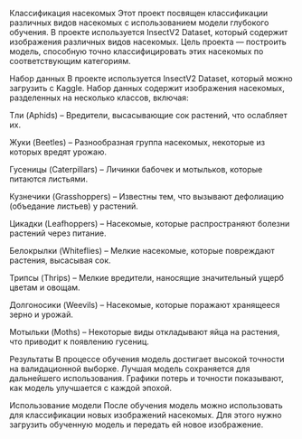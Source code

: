 Классификация насекомых
Этот проект посвящен классификации различных видов насекомых с использованием модели глубокого обучения. В проекте используется InsectV2 Dataset, который содержит изображения различных видов насекомых. Цель проекта — построить модель, способную точно классифицировать этих насекомых по соответствующим категориям.

Набор данных
В проекте используется InsectV2 Dataset, который можно загрузить с Kaggle. Набор данных содержит изображения насекомых, разделенных на несколько классов, включая:

Тли (Aphids) – Вредители, высасывающие сок растений, что ослабляет их.

Жуки (Beetles) – Разнообразная группа насекомых, некоторые из которых вредят урожаю.

Гусеницы (Caterpillars) – Личинки бабочек и мотыльков, которые питаются листьями.

Кузнечики (Grasshoppers) – Известны тем, что вызывают дефолиацию (объедание листьев) у растений.

Цикадки (Leafhoppers) – Насекомые, которые распространяют болезни растений через питание.

Белокрылки (Whiteflies) – Мелкие насекомые, которые повреждают растения, высасывая сок.

Трипсы (Thrips) – Мелкие вредители, наносящие значительный ущерб цветам и овощам.

Долгоносики (Weevils) – Насекомые, которые поражают хранящееся зерно и урожай.

Мотыльки (Moths) – Некоторые виды откладывают яйца на растения, что приводит к появлению гусениц.


Результаты
В процессе обучения модель достигает высокой точности на валидационной выборке. Лучшая модель сохраняется для дальнейшего использования. Графики потерь и точности показывают, как модель улучшается с каждой эпохой.

Использование модели
После обучения модель можно использовать для классификации новых изображений насекомых. Для этого нужно загрузить обученную модель и передать ей новое изображение.
